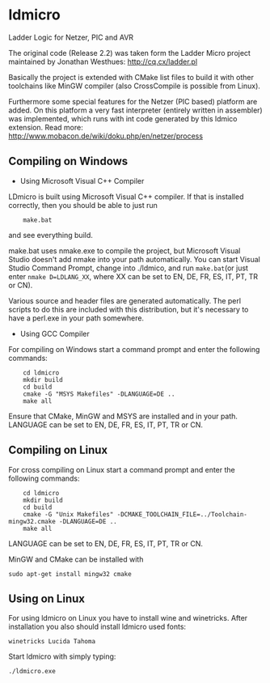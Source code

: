 ldmicro
=======

Ladder Logic for Netzer, PIC and AVR

The original code (Release 2.2) was taken form the Ladder Micro project maintained by Jonathan Westhues: http://cq.cx/ladder.pl

Basically the project is extended with CMake list files to build it with other toolchains like MinGW compiler (also CrossCompile is possible from Linux).

Furthermore some special features for the Netzer (PIC based) platform are added. On this platform a very fast  interpreter (entirely written in assembler) was implemented, which runs with int code generated by this ldmico extension. Read more: http://www.mobacon.de/wiki/doku.php/en/netzer/process


Compiling on Windows
--------------------

* Using Microsoft Visual C++ Compiler

LDmicro is built using Microsoft Visual C++ compiler. If that is installed correctly, then you should be able to just run

```
    make.bat
```

and see everything build.

make.bat uses nmake.exe to compile the project, but Microsoft Visual Studio doesn't add nmake into your path automatically. You can start Visual Studio Command Prompt, change into ./ldmico, and run ```make.bat```(or just enter ```nmake D=LDLANG_XX```, where XX can be set to EN, DE, FR, ES, IT, PT, TR or CN).

Various source and header files are generated automatically. The perl scripts to do this are included with this distribution, but it's necessary to have a perl.exe in your path somewhere.

* Using GCC Compiler 

For compiling on Windows start a command prompt and enter the following commands:

```
    cd ldmicro
    mkdir build
    cd build
    cmake -G "MSYS Makefiles" -DLANGUAGE=DE ..
    make all
```

Ensure that CMake, MinGW and MSYS are installed and in your path.
LANGUAGE can be set to EN, DE, FR, ES, IT, PT, TR or CN.


Compiling on Linux
------------------

For cross compiling on Linux start a command prompt and enter the following commands:

```
    cd ldmicro
    mkdir build
    cd build
    cmake -G "Unix Makefiles" -DCMAKE_TOOLCHAIN_FILE=../Toolchain-mingw32.cmake -DLANGUAGE=DE ..
    make all
```

LANGUAGE can be set to EN, DE, FR, ES, IT, PT, TR or CN.

MinGW and CMake can be installed with 

    sudo apt-get install mingw32 cmake
    
 
Using on Linux
--------------

For using ldmicro on Linux you have to install wine and winetricks.
After installation you also should install ldmicro used fonts:

    winetricks Lucida Tahoma

Start ldmicro with simply typing:

    ./ldmicro.exe



